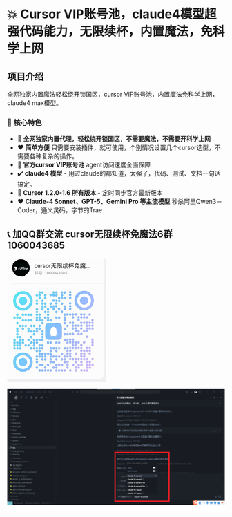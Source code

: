 #  :boom:  Cursor VIP账号池，claude4模型超强代码能力，无限续杯，内置魔法，免科学上网


##    项目介绍

全网独家内置魔法轻松绕开锁国区，cursor VIP账号池，内置魔法免科学上网，claude4 max模型。

### 🎯 核心特色

-  :triangular_flag_on_post:  **全网独家内置代理，轻松绕开锁国区，不需要魔法，不需要开科学上网**
-  :heart:  **简单方便** 只需要安装插件，就可使用，个别情况设置几个cursor选型，不需要各种复杂的操作。
- 🚀 **官方cursor VIP账号池** agent访问速度全面保障
-  :heavy_check_mark:  **claude4 模型** - 用过claude的都知道，太强了，代码、测试、文档一句话搞定。
-  :pushpin:  **Cursor 1.2.0-1.6 所有版本** - 定时同步官方最新版本
-  :heart:  **Claude-4 Sonnet、GPT-5、Gemini Pro 等主流模型** 秒杀阿里Qwen3－Coder，通义灵码，字节的Trae

## 📞 加QQ群交流 cursor无限续杯免魔法6群  1060043685


![QQ群](cursor_qun.png)

![claude4](cursor1.png)
